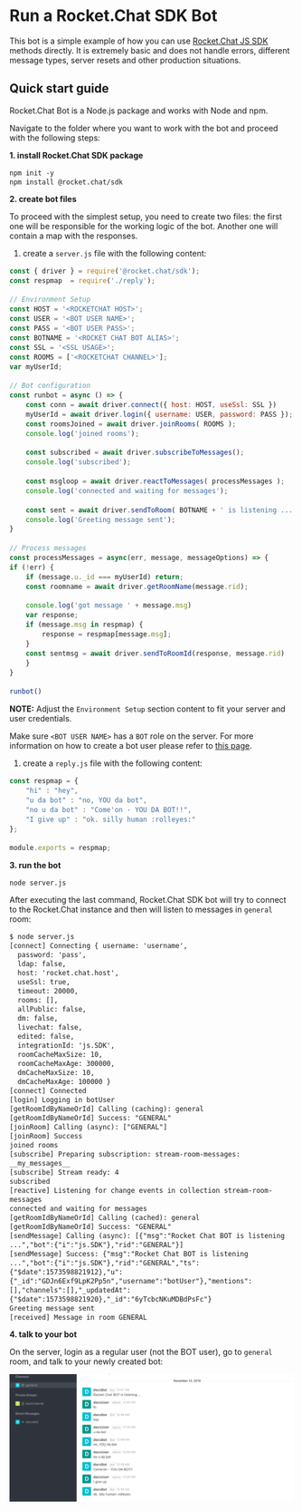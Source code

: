 # Run a Rocket.Chat SDK Bot

This bot is a simple example of how you can use [Rocket.Chat JS SDK](https://github.com/RocketChat/Rocket.Chat.js.SDK) methods directly. It is extremely basic and does not handle errors, different message types, server resets and other production situations.

## Quick start guide

Rocket.Chat Bot is a Node.js package and works with Node and npm.

Navigate to the folder where you want to work with the bot and proceed with the following steps:

**1. install Rocket.Chat SDK package**

```text
npm init -y
npm install @rocket.chat/sdk
```

**2. create bot files**

To proceed with the simplest setup, you need to create two files: the first one will be responsible for the working logic of the bot. Another one will contain a map with the responses.

1. create a `server.js` file with the following content:

```javascript
const { driver } = require('@rocket.chat/sdk');
const respmap  = require('./reply');

// Environment Setup
const HOST = '<ROCKETCHAT HOST>';
const USER = '<BOT USER NAME>';
const PASS = '<BOT USER PASS>';
const BOTNAME = '<ROCKET CHAT BOT ALIAS>';
const SSL = '<SSL USAGE>';
const ROOMS = ['<ROCKETCHAT CHANNEL>'];
var myUserId;

// Bot configuration
const runbot = async () => {
    const conn = await driver.connect({ host: HOST, useSsl: SSL })
    myUserId = await driver.login({ username: USER, password: PASS });
    const roomsJoined = await driver.joinRooms( ROOMS );
    console.log('joined rooms');

    const subscribed = await driver.subscribeToMessages();
    console.log('subscribed');

    const msgloop = await driver.reactToMessages( processMessages );
    console.log('connected and waiting for messages');

    const sent = await driver.sendToRoom( BOTNAME + ' is listening ...', ROOMS[0]);
    console.log('Greeting message sent');
}

// Process messages
const processMessages = async(err, message, messageOptions) => {
if (!err) {
    if (message.u._id === myUserId) return;
    const roomname = await driver.getRoomName(message.rid);

    console.log('got message ' + message.msg)
    var response;
    if (message.msg in respmap) {
        response = respmap[message.msg];
    }
    const sentmsg = await driver.sendToRoomId(response, message.rid)
    }
}

runbot()
```

**NOTE:** Adjust the `Environment Setup` section content to fit your server and user credentials.

Make sure `<BOT USER NAME>` has a `BOT` role on the server. For more information on how to create a bot user please refer to [this page](./#1-create-a-bot-user).

1. create a `reply.js` file with the following content:

```javascript
const respmap = {
    "hi" : "hey",
    "u da bot" : "no, YOU da bot",
    "no u da bot" : "Come'on - YOU DA BOT!!",
    "I give up" : "ok. silly human :rolleyes:"
};

module.exports = respmap;
```

**3. run the bot**

```text
node server.js
```

After executing the last command, Rocket.Chat SDK bot will try to connect to the Rocket.Chat instance and then will listen to messages in `general` room:

```text
$ node server.js
[connect] Connecting { username: 'username',
  password: 'pass',
  ldap: false,
  host: 'rocket.chat.host',
  useSsl: true,
  timeout: 20000,
  rooms: [],
  allPublic: false,
  dm: false,
  livechat: false,
  edited: false,
  integrationId: 'js.SDK',
  roomCacheMaxSize: 10,
  roomCacheMaxAge: 300000,
  dmCacheMaxSize: 10,
  dmCacheMaxAge: 100000 }
[connect] Connected
[login] Logging in botUser
[getRoomIdByNameOrId] Calling (caching): general
[getRoomIdByNameOrId] Success: "GENERAL"
[joinRoom] Calling (async): ["GENERAL"]
[joinRoom] Success
joined rooms
[subscribe] Preparing subscription: stream-room-messages: __my_messages__
[subscribe] Stream ready: 4
subscribed
[reactive] Listening for change events in collection stream-room-messages
connected and waiting for messages
[getRoomIdByNameOrId] Calling (cached): general
[getRoomIdByNameOrId] Success: "GENERAL"
[sendMessage] Calling (async): [{"msg":"Rocket Chat BOT is listening ...","bot":{"i":"js.SDK"},"rid":"GENERAL"}]
[sendMessage] Success: {"msg":"Rocket Chat BOT is listening ...","bot":{"i":"js.SDK"},"rid":"GENERAL","ts":{"$date":1573598821912},"u":{"_id":"GDJn6Exf9LpK2Pp5n","username":"botUser"},"mentions":[],"channels":[],"_updatedAt":{"$date":1573598821920},"_id":"6yTcbcNKuMDBdPsFc"}
Greeting message sent
[received] Message in room GENERAL
```

**4. talk to your bot**

On the server, login as a regular user \(not the BOT user\), go to `general` room, and talk to your newly created bot:

![Rocket.Chat SDK bot responses to user messages](../../.gitbook/assets/rocket-chat-sdk-bot-responses.png)

